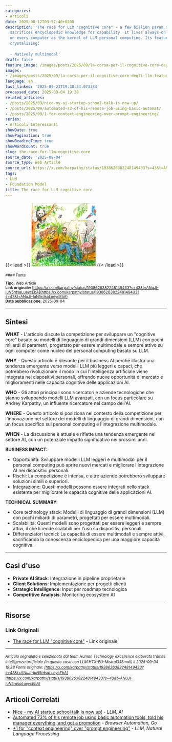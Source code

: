 ```yaml
---
categories:
- Articoli
date: 2025-08-12T03:57:40+0200
description: 'The race for LLM "cognitive core" - a few billion param model that maximally
  sacrifices encyclopedic knowledge for capability. It lives always-on and by default
  on every computer as the kernel of LLM personal computing. Its features are slowly
  crystalizing:

  - Natively multimodal'
draft: false
feature_image: /images/posts/2025/09/la-corsa-per-il-cognitive-core-degli-llm-featured.webp
images:
- /images/posts/2025/09/la-corsa-per-il-cognitive-core-degli-llm-featured.webp
language: en
last_linked: '2025-09-23T19:30:34.073384'
processed_date: 2025-09-04 19:28
related_articles:
- /posts/2025/09/nice-my-ai-startup-school-talk-is-now-up/
- /posts/2025/09/automated-73-of-his-remote-job-using-basic-automat/
- /posts/2025/09/1-for-context-engineering-over-prompt-engineering/
series:
- Articoli Interessanti
showDate: true
showPagination: true
showReadingTime: true
showWordCount: true
slug: the-race-for-llm-cognitive-core
source_date: '2025-09-04'
source_type: Web Article
source_url: https://x.com/karpathy/status/1938626382248149433?s=43&t=ANuJI-IuN5rdsaLueycEbA
tags:
- LLM
- Foundation Model
title: The race for LLM cognitive core
---
```


{{< lead >}}
![Featured image](/images/posts/2025/09/la-corsa-per-il-cognitive-core-degli-llm-featured.webp)
{{< /lead >}}

<small>
#### Fonte

**Tipo:** Web Article  
**Link originale:** [https://x.com/karpathy/status/1938626382248149433?s=43&t=ANuJI-IuN5rdsaLueycEbA](https://x.com/karpathy/status/1938626382248149433?s=43&t=ANuJI-IuN5rdsaLueycEbA)  
**Data pubblicazione:** 2025-09-04

</small>

---

## Sintesi

**WHAT** - L'articolo discute la competizione per sviluppare un "cognitive core" basato su modelli di linguaggio di grandi dimensioni (LLM) con pochi miliardi di parametri, progettato per essere multimodale e sempre attivo su ogni computer come nucleo del personal computing basato su LLM.

**WHY** - Questo articolo è rilevante per il business AI perché illustra una tendenza emergente verso modelli LLM più leggeri e capaci, che potrebbero rivoluzionare il modo in cui l'intelligenza artificiale viene integrata nei dispositivi personali, offrendo nuove opportunità di mercato e miglioramenti nelle capacità cognitive delle applicazioni AI.

**WHO** - Gli attori principali sono ricercatori e aziende tecnologiche che stanno sviluppando modelli LLM avanzati, con un focus particolare su Andrey Karpathy, un influente ricercatore nel campo dell'AI.

**WHERE** - Questo articolo si posiziona nel contesto della competizione per l'innovazione nel settore dei modelli di linguaggio di grandi dimensioni, con un focus specifico sul personal computing e l'integrazione multimodale.

**WHEN** - La discussione è attuale e riflette una tendenza emergente nel settore AI, con un potenziale impatto significativo nei prossimi anni.

**BUSINESS IMPACT:**
- Opportunità: Sviluppare modelli LLM leggeri e multimodali per il personal computing può aprire nuovi mercati e migliorare l'integrazione AI nei dispositivi personali.
- Rischi: La competizione è intensa, e altre aziende potrebbero sviluppare soluzioni simili o superiori.
- Integrazione: Questi modelli possono essere integrati nello stack esistente per migliorare le capacità cognitive delle applicazioni AI.

**TECHNICAL SUMMARY:**
- Core technology stack: Modelli di linguaggio di grandi dimensioni (LLM) con pochi miliardi di parametri, progettati per essere multimodali.
- Scalabilità: Questi modelli sono progettati per essere leggeri e sempre attivi, il che li rende scalabili per l'uso su dispositivi personali.
- Differenziatori tecnici: La capacità di essere multimodali e sempre attivi, sacrificando la conoscenza enciclopedica per una maggiore capacità cognitiva.

---

## Casi d'uso

- **Private AI Stack**: Integrazione in pipeline proprietarie
- **Client Solutions**: Implementazione per progetti clienti
- **Strategic Intelligence**: Input per roadmap tecnologica
- **Competitive Analysis**: Monitoring ecosystem AI

---



## Risorse

### Link Originali
- [The race for LLM "cognitive core"](https://x.com/karpathy/status/1938626382248149433?s=43&t=ANuJI-IuN5rdsaLueycEbA) - Link originale


---

*<small>Articolo segnalato e selezionato dal team Human Technology eXcellence elaborato tramite intelligenza artificiale (in questo caso con LLM HTX-EU-Mistral3.1Small) il 2025-09-04 19:28
Fonte originale: [https://x.com/karpathy/status/1938626382248149433?s=43&t=ANuJI-IuN5rdsaLueycEbA](https://x.com/karpathy/status/1938626382248149433?s=43&t=ANuJI-IuN5rdsaLueycEbA)</small>*

## Articoli Correlati

- [Nice - my AI startup school talk is now up!](/posts/2025/09/nice-my-ai-startup-school-talk-is-now-up/) - *LLM, AI*
- [Automated 73% of his remote job using basic automation tools, told his manager everything, and got a promotion](/posts/2025/09/automated-73-of-his-remote-job-using-basic-automat/) - *Browser Automation, Go*
- [+1 for "context engineering" over "prompt engineering"](/posts/2025/09/1-for-context-engineering-over-prompt-engineering/) - *LLM, Natural Language Processing*
